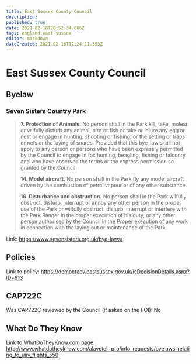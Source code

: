 ```yaml
---
title: East Sussex County Council
description: 
published: true
date: 2021-02-18T20:52:34.066Z
tags: england,east-sussex
editor: markdown
dateCreated: 2021-02-16T12:24:11.353Z
---
```


# East Sussex County Council


## Byelaw
### Seven Sisters Country Park
> **7. Protection of Animals.** No person shall in the Park kill, take, molest or wilfully disturb any animal, bird or fish or take or injure any egg or nest or engage in hunting, shooting or fishing, or the setting or traps or nets or the laying of snares. Provided that this bye-law shall not apply to any person or persons who have been expressly permitted by the Council to engage in fox hunting, beagling, fishing or falconry and who have observed the terms or the express permission so granted by the Council.
>
> **14. Model aircraft.** No person shall in the Park fly any model aircraft driven by the combustion of petrol vapour or of any other substance.
>
> **16. Disturbance and obstruction.** No person shall in the Park wilfully obstruct, disturb, interrupt or annoy any other person in the proper use of the Park or wilfully obstruct, disturb, interrupt or interfere with the Park Ranger in the proper execution of his duty, or any other person authorised by the Council in the Proper execution of any work in connection with the laying out or maintenance of the Park.

Link:
https://www.sevensisters.org.uk/bye-laws/

## Policies
Link to policy:
https://democracy.eastsussex.gov.uk/ieDecisionDetails.aspx?ID=913

## CAP722C

Was CAP722C reviewed by the Council (if asked on the FOI): No

## What Do They Know

Link to WhatDoTheyKnow.com page:
http://www.whatdotheyknow.com/alaveteli_pro/info_requests/byelaws_relating_to_uav_flights_550

